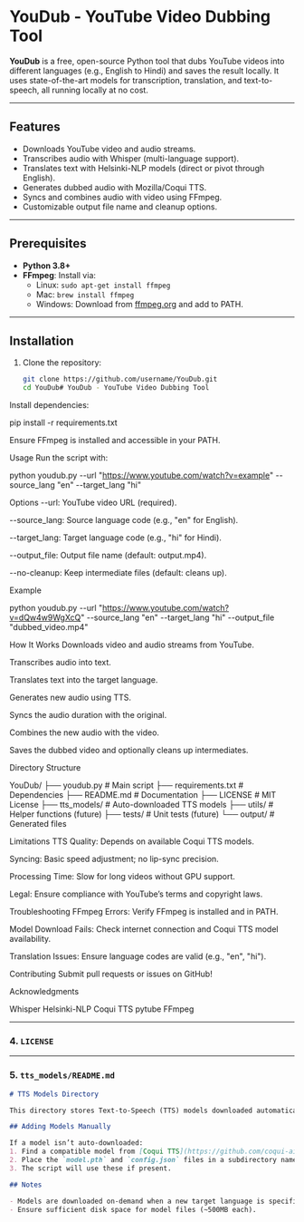 # YouDub - YouTube Video Dubbing Tool

**YouDub** is a free, open-source Python tool that dubs YouTube videos into different languages (e.g., English to Hindi) and saves the result locally. It uses state-of-the-art models for transcription, translation, and text-to-speech, all running locally at no cost.

---

## Features
- Downloads YouTube video and audio streams.
- Transcribes audio with Whisper (multi-language support).
- Translates text with Helsinki-NLP models (direct or pivot through English).
- Generates dubbed audio with Mozilla/Coqui TTS.
- Syncs and combines audio with video using FFmpeg.
- Customizable output file name and cleanup options.

---

## Prerequisites

- **Python 3.8+**
- **FFmpeg**: Install via:
  - Linux: `sudo apt-get install ffmpeg`
  - Mac: `brew install ffmpeg`
  - Windows: Download from [ffmpeg.org](https://ffmpeg.org/download.html) and add to PATH.

---

## Installation

1. Clone the repository:
   ```bash
   git clone https://github.com/username/YouDub.git
   cd YouDub# YouDub - YouTube Video Dubbing Tool 


Install dependencies:


pip install -r requirements.txt

Ensure FFmpeg is installed and accessible in your PATH.

Usage
Run the script with:


python youdub.py --url "https://www.youtube.com/watch?v=example" --source_lang "en" --target_lang "hi"

Options
--url: YouTube video URL (required).

--source_lang: Source language code (e.g., "en" for English).

--target_lang: Target language code (e.g., "hi" for Hindi).

--output_file: Output file name (default: output.mp4).

--no-cleanup: Keep intermediate files (default: cleans up).

Example


python youdub.py --url "https://www.youtube.com/watch?v=dQw4w9WgXcQ" --source_lang "en" --target_lang "hi" --output_file "dubbed_video.mp4"

How It Works
Downloads video and audio streams from YouTube.

Transcribes audio into text.

Translates text into the target language.

Generates new audio using TTS.

Syncs the audio duration with the original.

Combines the new audio with the video.

Saves the dubbed video and optionally cleans up intermediates.

Directory Structure

YouDub/
├── youdub.py              # Main script
├── requirements.txt       # Dependencies
├── README.md              # Documentation
├── LICENSE                # MIT License
├── tts_models/            # Auto-downloaded TTS models
├── utils/                 # Helper functions (future)
├── tests/                 # Unit tests (future)
└── output/                # Generated files

Limitations
TTS Quality: Depends on available Coqui TTS models.

Syncing: Basic speed adjustment; no lip-sync precision.

Processing Time: Slow for long videos without GPU support.

Legal: Ensure compliance with YouTube’s terms and copyright laws.

Troubleshooting
FFmpeg Errors: Verify FFmpeg is installed and in PATH.

Model Download Fails: Check internet connection and Coqui TTS model availability.

Translation Issues: Ensure language codes are valid (e.g., "en", "hi").

Contributing
Submit pull requests or issues on GitHub!

Acknowledgments

Whisper
Helsinki-NLP
Coqui TTS
pytube
FFmpeg

---

### 4. `LICENSE`

---

### 5. `tts_models/README.md`

```markdown
# TTS Models Directory

This directory stores Text-to-Speech (TTS) models downloaded automatically by `youdub.py` using Coqui TTS. Each subdirectory corresponds to a language (e.g., `hi` for Hindi).

## Adding Models Manually

If a model isn’t auto-downloaded:
1. Find a compatible model from [Coqui TTS](https://github.com/coqui-ai/TTS).
2. Place the `model.pth` and `config.json` files in a subdirectory named after the language code (e.g., `hi/`).
3. The script will use these if present.

## Notes

- Models are downloaded on-demand when a new target language is specified.
- Ensure sufficient disk space for model files (~500MB each).